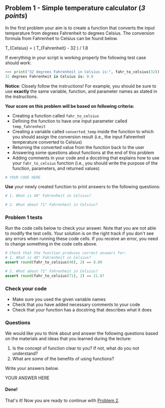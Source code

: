 ## Problem 1 - Simple temperature calculator (*3 points*)

In the first problem your aim is to create a function that converts the input temperature from degrees Fahrenheit to degrees Celsius. The conversion formula from Fahrenheit to Celsius can be found below.

  T_{Celsius} = ( T_{Fahrenheit} - 32 ) / 1.8

If everything in your script is working properly the following test case should work:

  ```python
  >>> print("32 degrees Fahrenheit in Celsius is:", fahr_to_celsius(32))
  32 degrees Fahrenheit in Celsius is: 0.0
  ```

**Notice**: Closely follow the instructions! For example, you should be sure to use **exactly** the same variable, function, and parameter names as stated in the instructions. 

**Your score on this problem will be based on following criteria:**

- Creating a function called `fahr_to_celsius`
- Defining the function to have one input parameter called `temp_fahrenheit`
- Creating a variable called `converted_temp` inside the function to which you should assign the conversion result (i.e., the input Fahrenheit temperature converted to Celsius)
- Returning the converted value from the function back to the user
- Answering some questions about functions at the end of this problem
- Adding comments in your code and a docstring that explains how to use your `fahr_to_celsius` function (i.e., you should write the purpose of the function, parameters, and returned values)


```python
# YOUR CODE HERE
```

**Use** your newly created function to print answers to the following questions:


```python
# 1. What is 48° Fahrenheit in Celsius? 

# 2. What about 71° Fahrenheit in Celsius?

```

### Problem 1 tests

Run the code cells below to check your answer. Note that you are not able to modify the test cells. Your solution is on the right track if you don't see any errors when running these code cells. If you receive an error, you need to change something in the code cells above.

```python
# Check that the function produces correct answers for:
# 1. What is 48° Fahrenheit in Celsius? 
assert round(fahr_to_celsius(48), 2) == 8.89
```


```python
# 2. What about 71° Fahrenheit in Celsius?
assert round(fahr_to_celsius(71), 2) == 21.67
```

### Check your code

- Make sure you used the given variable names
- Check that you have added necessary comments to your code
- Check that your function has a docstring that describes what it does

### Questions

We would like you to think about and answer the following questions based on the materials and ideas that you learned during the lecture:

  1. Is the concept of function clear to you? If not, what do you not understand?
  2. What are some of the benefits of using functions?
  
Write your answers below.

YOUR ANSWER HERE

#### Done!

That's it! Now you are ready to continue with [Problem 2](Exercise-4-problem-2.ipynb).
